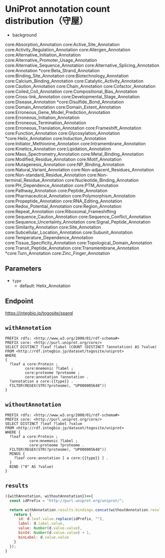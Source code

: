 # UniProt annotation count distribution（守屋）

- background

core:Absorption_Annotation
core:Active_Site_Annotation
core:Activity_Regulation_Annotation
core:Allergen_Annotation
core:Alternative_Initiation_Annotation
core:Alternative_Promoter_Usage_Annotation
core:Alternative_Sequence_Annotation
core:Alternative_Splicing_Annotation
core:Annotation
*core:Beta_Strand_Annotation
core:Binding_Site_Annotation
core:Biotechnology_Annotation
core:Calcium_Binding_Annotation
core:Catalytic_Activity_Annotation
core:Caution_Annotation
core:Chain_Annotation
core:Cofactor_Annotation
core:Coiled_Coil_Annotation
core:Compositional_Bias_Annotation
core:Cross-link_Annotation
core:Developmental_Stage_Annotation
core:Disease_Annotation
*core:Disulfide_Bond_Annotation
core:Domain_Annotation
core:Domain_Extent_Annotation
core:Erroneous_Gene_Model_Prediction_Annotation
core:Erroneous_Initiation_Annotation
core:Erroneous_Termination_Annotation
core:Erroneous_Translation_Annotation
core:Frameshift_Annotation
core:Function_Annotation
core:Glycosylation_Annotation
*core:Helix_Annotation
core:Induction_Annotation
core:Initiator_Methionine_Annotation
core:Intramembrane_Annotation
core:Kinetics_Annotation
core:Lipidation_Annotation
core:Mass_Spectrometry_Annotation
core:Metal_Binding_Annotation
core:Modified_Residue_Annotation
core:Motif_Annotation
core:Mutagenesis_Annotation
core:NP_Binding_Annotation
core:Natural_Variant_Annotation
core:Non-adjacent_Residues_Annotation
core:Non-standard_Residue_Annotation
core:Non-terminal_Residue_Annotation
core:Nucleotide_Binding_Annotation
core:PH_Dependence_Annotation
core:PTM_Annotation
core:Pathway_Annotation
core:Peptide_Annotation
core:Pharmaceutical_Annotation
core:Polymorphism_Annotation
core:Propeptide_Annotation
core:RNA_Editing_Annotation
core:Redox_Potential_Annotation
core:Region_Annotation
core:Repeat_Annotation
core:Ribosomal_Frameshifting
core:Sequence_Caution_Annotation
core:Sequence_Conflict_Annotation
core:Sequence_Uncertainty_Annotation
core:Signal_Peptide_Annotation
core:Similarity_Annotation
core:Site_Annotation
core:Subcellular_Location_Annotation
core:Subunit_Annotation
core:Temperature_Dependence_Annotation
core:Tissue_Specificity_Annotation
core:Topological_Domain_Annotation
core:Transit_Peptide_Annotation
core:Transmembrane_Annotation
*core:Turn_Annotation
core:Zinc_Finger_Annotation

## Parameters

* `type`
  * default: Helix_Annotation

## Endpoint
https://integbio.jp/togosite/sparql

## `withAnnotation`
```sparql
PREFIX rdfs: <http://www.w3.org/2000/01/rdf-schema#>
PREFIX core: <http://purl.uniprot.org/core/>
SELECT DISTINCT ?leaf ?label (COUNT (DISTINCT ?annotation) AS ?value)
FROM <http://rdf.integbio.jp/dataset/togosite/uniprot>
WHERE
{
  ?leaf a core:Protein ;
         core:mnemonic ?label ;
         core:proteome ?proteome ;
         core:annotation ?annotation .
  ?annotation a core:{{type}} .
  FILTER(REGEX(STR(?proteome), "UP000005640"))
}
```

## `withoutAnnotation`
```sparql
PREFIX rdfs: <http://www.w3.org/2000/01/rdf-schema#>
PREFIX core: <http://purl.uniprot.org/core/>
SELECT DISTINCT ?leaf ?label ?value
FROM <http://rdf.integbio.jp/dataset/togosite/uniprot>
WHERE {
  ?leaf a core:Protein ;
           core:mnemonic ?label ;
           core:proteome ?proteome .
  FILTER(REGEX(STR(?proteome), "UP000005640"))
  MINUS {
    ?leaf core:annotation [ a core:{{type}} ] .
  }
  BIND ("0" AS ?value)
}
```

## `results`

```javascript
({withAnnotation, withoutAnnotation})=>{
  const idPrefix = "http://purl.uniprot.org/uniprot/";
  
  return withAnnotation.results.bindings.concat(withoutAnnotation.results.bindings).map(d => {
    return {
      id: d.leaf.value.replace(idPrefix, ""),
      label: d.label.value,
      value: Number(d.value.value),
      binId: Number(d.value.value) + 1,
      binLabel: d.value.value
    }
  });
}
```